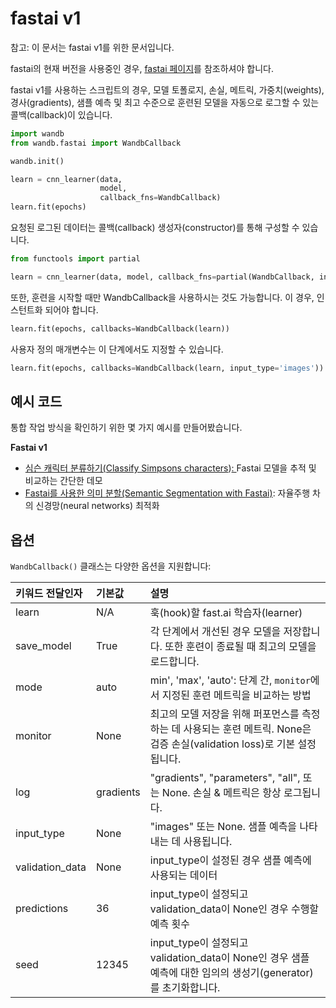 # fastai v1

참고: 이 문서는 fastai v1를 위한 문서입니다.

 fastai의 현재 버전을 사용중인 경우, [fastai 페이지](https://docs.wandb.com/library/integrations/fastai)를 참조하셔야 합니다.  


fastai v1를 사용하는 스크립트의 경우, 모델 토폴로지, 손실, 메트릭, 가중치\(weights\), 경사\(gradients\), 샘플 예측 및 최고 수준으로 훈련된 모델을 자동으로 로그할 수 있는 콜백\(callback\)이 있습니다.

```python
import wandb
from wandb.fastai import WandbCallback

wandb.init()

learn = cnn_learner(data,
                    model,
                    callback_fns=WandbCallback)
learn.fit(epochs)
```

 요청된 로그된 데이터는 콜백\(callback\) 생성자\(constructor\)를 통해 구성할 수 있습니다.

```python
from functools import partial

learn = cnn_learner(data, model, callback_fns=partial(WandbCallback, input_type='images'))
```

또한, 훈련을 시작할 때만 WandbCallback을 사용하시는 것도 가능합니다. 이 경우, 인스턴트화 되어야 합니다.

```python
learn.fit(epochs, callbacks=WandbCallback(learn))
```

사용자 정의 매개변수는 이 단계에서도 지정할 수 있습니다.

```python
learn.fit(epochs, callbacks=WandbCallback(learn, input_type='images'))
```

## **예시 코드**

통합 작업 방식을 확인하기 위한 몇 가지 예시를 만들어봤습니다.

**Fastai v1**

* [심슨 캐릭터 분류하기\(Classify Simpsons characters](https://github.com/borisdayma/simpsons-fastai)\)​[: ](https://app.wandb.ai/jxmorris12/huggingface-demo/reports/A-Step-by-Step-Guide-to-Tracking-Hugging-Face-Model-Performance--VmlldzoxMDE2MTU)Fastai 모델을 추적 및 비교하는 간단한 데모
* ​[Fastai를 사용한 의미 분할\(Semantic Segmentation with Fastai\)](https://github.com/borisdayma/semantic-segmentation): 자율주행 차의 신경망\(neural networks\) 최적화

## **옵션**

 `WandbCallback()` 클래스는 다양한 옵션을 지원합니다:

| 키워드 전달인자 | 기본값 | 설명 |
| :--- | :--- | :--- |
| learn | N/A | 훅\(hook\)할 fast.ai 학습자\(learner\) |
| save\_model | True | 각 단계에서 개선된 경우 모델을 저장합니다. 또한 훈련이 종료될 때 최고의 모델을 로드합니다. |
| mode | auto | min', 'max', 'auto': 단계 간, `monitor`에서 지정된 훈련 메트릭을 비교하는 방법 |
| monitor | None |  최고의 모델 저장을 위해 퍼포먼스를 측정하는 데 사용되는 훈련 메트릭. None은 검증 손실\(validation loss\)로 기본 설정 됩니다. |
| log | gradients | "gradients", "parameters", "all", 또는 None. 손실 & 메트릭은 항상 로그됩니다. |
| input\_type | None | "images" 또는 None. 샘플 예측을 나타내는 데 사용됩니다. |
| validation\_data | None | input\_type이 설정된 경우 샘플 예측에 사용되는 데이터 |
| predictions | 36 | input\_type이 설정되고 validation\_data이 None인 경우 수행할 예측 횟수 |
| seed | 12345 | input\_type이 설정되고 validation\_data이 None인 경우 샘플 예측에 대한 임의의 생성기\(generator\)를 초기화합니다. |

